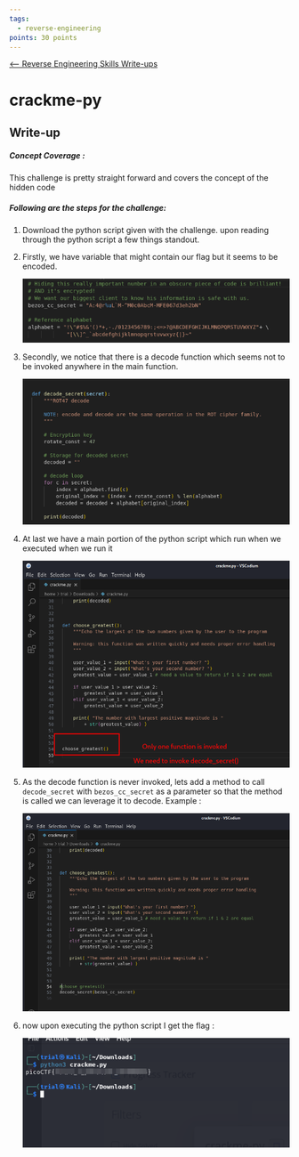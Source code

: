 ```yaml
---
tags:
  - reverse-engineering
points: 30 points
---
```


[<-- Reverse Engineering Skills Write-ups](../writeup-list.md)

# crackme-py

## Write-up
##### Concept Coverage :
This challenge is pretty straight forward and covers the concept of the hidden code

##### Following are the steps for the challenge: 
1. Download the python script given with the challenge. upon reading through the python script a few things standout.
2. Firstly, we have variable that might contain our flag but it seems to be encoded.
    
    ![encoded-variable](./assets/encoded-variable.png)
    
3. Secondly, we notice that there is a decode function which seems not to be invoked anywhere in the main function.
    
    ![decoding-function](./assets/decoding-function.png)
    
4. At last we have a main portion of the python script which run when we executed when we run it
    
    ![main-function](./assets/main-function.png)
    
5. As the decode function is never invoked, lets add a method to call `decode_secret` with `bezos_cc_secret` as a parameter so that the method is called we can leverage it to decode. Example : 
    
    ![updated-code](./assets/updated-code.png)
    
6. now upon executing the python script I get the flag : 
    
    ![flag-output](./assets/flag-output.png)

